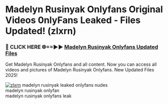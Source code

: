 # Madelyn Rusinyak Onlyfans Original Videos 0nlyFans Leaked - Files Updated! (zlxrn)

<h3>🔴 CLICK HERE 🌐==►► <a href="https://tinyurl.com/4seja8ks" rel="nofollow">Madelyn Rusinyak Onlyfans Updated Files</a></h3>

Get Madelyn Rusinyak Onlyfans and all content. Now you can access all videos and pictures of Madelyn Rusinyak Onlyfans. New Updated Files 2025!

[![zlxrn](https://i.imgur.com/EWjZXRe.gif)](https://tinyurl.com/4seja8ks)
madelyn rusinyak leaked onlyfans nudes<br>
madelyn rusinyak onlyfan<br>
madelyn rusinyak onlyfans leak
